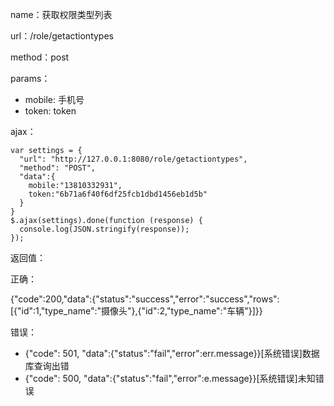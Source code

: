 name：获取权限类型列表

url：/role/getactiontypes

method：post

params：

* mobile: 手机号
* token: token

ajax：

```
var settings = {
  "url": "http://127.0.0.1:8080/role/getactiontypes",
  "method": "POST",
  "data":{
    mobile:"13810332931",
    token:"6b71a6f40f6df25fcb1dbd1456eb1d5b"
  }
}
$.ajax(settings).done(function (response) {
  console.log(JSON.stringify(response));
});
```


返回值：

正确：

{"code":200,"data":{"status":"success","error":"success","rows":[{"id":1,"type_name":"摄像头"},{"id":2,"type_name":"车辆"}]}}

错误：

* {"code": 501, "data":{"status":"fail","error":err.message}}[系统错误]数据库查询出错
* {"code": 500, "data":{"status":"fail","error":e.message}}[系统错误]未知错误
